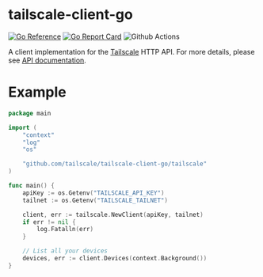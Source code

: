# tailscale-client-go

[![Go Reference](https://pkg.go.dev/badge/github.com/tailscale/tailscale-client-go.svg)](https://pkg.go.dev/github.com/tailscale/tailscale-client-go)
[![Go Report Card](https://goreportcard.com/badge/github.com/tailscale/tailscale-client-go)](https://goreportcard.com/report/github.com/tailscale/tailscale-client-go)
![Github Actions](https://github.com/tailscale/tailscale-client-go/actions/workflows/ci.yml/badge.svg?branch=master)


A client implementation for the [Tailscale](https://tailscale.com) HTTP API.
For more details, please see [API documentation](https://github.com/tailscale/tailscale/blob/main/api.md).

# Example

```go
package main

import (
	"context"
	"log"
	"os"

	"github.com/tailscale/tailscale-client-go/tailscale"
)

func main() {
	apiKey := os.Getenv("TAILSCALE_API_KEY")
	tailnet := os.Getenv("TAILSCALE_TAILNET")

	client, err := tailscale.NewClient(apiKey, tailnet)
	if err != nil {
		log.Fatalln(err)
	}

	// List all your devices
	devices, err := client.Devices(context.Background())
}
```

